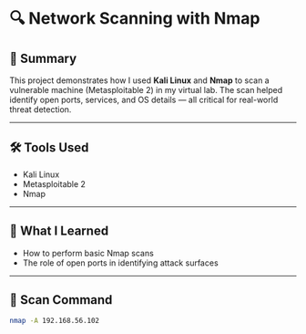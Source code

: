 # 🔍 Network Scanning with Nmap

## 📘 Summary
This project demonstrates how I used **Kali Linux** and **Nmap** to scan a vulnerable machine (Metasploitable 2) in my virtual lab. The scan helped identify open ports, services, and OS details — all critical for real-world threat detection.

---

## 🛠 Tools Used
- Kali Linux
- Metasploitable 2
- Nmap

---

## 🧠 What I Learned
- How to perform basic Nmap scans
- The role of open ports in identifying attack surfaces

---

## 📡 Scan Command
```bash
nmap -A 192.168.56.102

